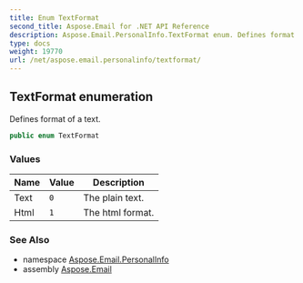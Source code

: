 ```yaml
---
title: Enum TextFormat
second_title: Aspose.Email for .NET API Reference
description: Aspose.Email.PersonalInfo.TextFormat enum. Defines format of a text
type: docs
weight: 19770
url: /net/aspose.email.personalinfo/textformat/
---
```

## TextFormat enumeration

Defines format of a text.

```csharp
public enum TextFormat
```

### Values

| Name | Value | Description |
| --- | --- | --- |
| Text | `0` | The plain text. |
| Html | `1` | The html format. |

### See Also

* namespace [Aspose.Email.PersonalInfo](../../aspose.email.personalinfo/)
* assembly [Aspose.Email](../../)


